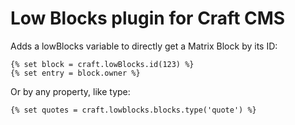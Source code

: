 # Low Blocks plugin for Craft CMS

Adds a lowBlocks variable to directly get a Matrix Block by its ID:

    {% set block = craft.lowBlocks.id(123) %}
    {% set entry = block.owner %}

Or by any property, like type:

    {% set quotes = craft.lowblocks.blocks.type('quote') %}
